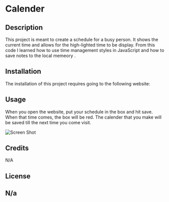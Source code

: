# Calender

## Description

This project is meant to create a schedule for a busy person. It shows the current time and allows for the high-lighted time to be display. From this code I learned how to use time management styles in JavaScript and how to save notes to the local memeory .


## Installation

The installation of this project requires going to the following website:

## Usage

When you open the website, put your schedule in the box and hit save. When that time comes, the box will be red. The calender that you make will be saved till the next time you come visit.

![Screen Shot](assets/images/screenshot.png)

## Credits

N/A

## License

N/a
---
